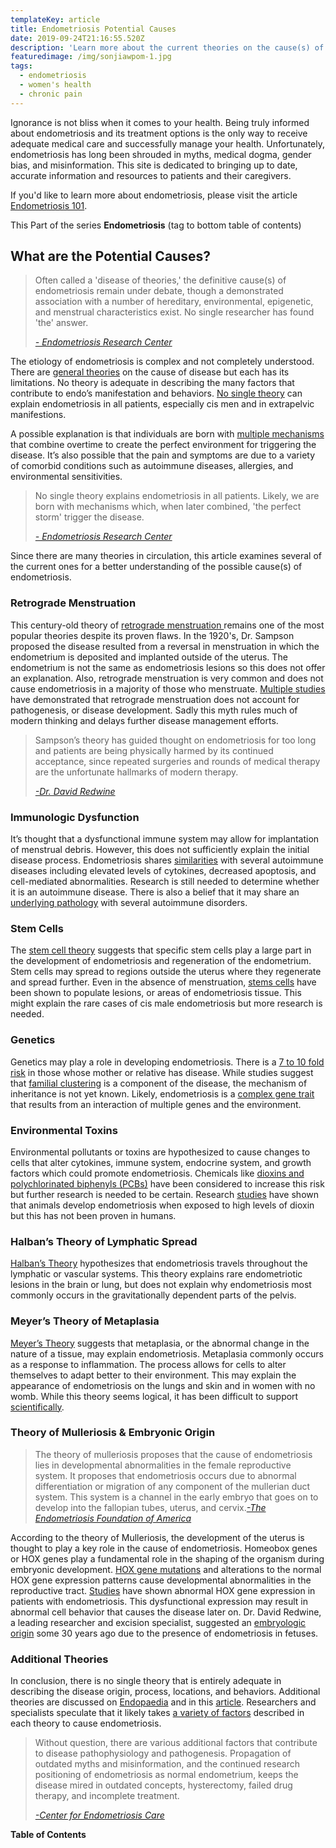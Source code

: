 ```yaml
---
templateKey: article
title: Endometriosis Potential Causes
date: 2019-09-24T21:16:55.520Z
description: 'Learn more about the current theories on the cause(s) of endometriosis '
featuredimage: /img/sonjiawpom-1.jpg
tags:
  - endometriosis
  - women's health
  - chronic pain
---
```

Ignorance is not bliss when it comes to your health. Being truly informed about endometriosis and its treatment options is the only way to receive adequate medical care and successfully manage your health. Unfortunately, endometriosis has long been shrouded in myths, medical dogma, gender bias, and misinformation. This site is dedicated to bringing up to date, accurate information and resources to patients and their caregivers. 

If you'd like to learn more about endometriosis, please visit the article [Endometriosis 101](/articles/2019-08-21-endometriosis/).

This Part of the series **Endometriosis** (tag to bottom table of contents)

<h2>What are the Potential Causes?</h2>

<blockquote>Often called a 'disease of theories,' the definitive cause(s) of endometriosis remain under debate, though a demonstrated association with a number of hereditary, environmental, epigenetic, and menstrual characteristics exist. No single researcher has found 'the' answer. 

<cite><a href="https://www.endocenter.org/do-you-have-endo/" target="_blank" rel="noopener noreferrer">- Endometriosis Research Center</a>  </cite>

</blockquote>

The etiology of endometriosis is complex and not completely understood. There are <a href="https://www.ncbi.nlm.nih.gov/books/NBK278996/" target="_blank" rel="noopener noreferrer">general theories</a> on the cause of disease but each has its limitations. No theory is adequate in describing the many factors that contribute to endo’s manifestation and behaviors. <a href="https://www.ncbi.nlm.nih.gov/pmc/articles/PMC5925869/" target="_blank" rel="noopener noreferrer">No single theory</a> can explain endometriosis in all patients, especially cis men and in extrapelvic manifestions. 

A possible explanation is that individuals are born with <a href="http://centerforendo.com/endometriosis-understanding-a-complex-disease" target="_blank" rel="noopener noreferrer">multiple mechanisms</a> that combine overtime to create the perfect environment for triggering the disease. It’s also possible that the pain and symptoms are due to a variety of comorbid conditions such as autoimmune diseases, allergies, and environmental sensitivities. 

<blockquote>No single theory explains endometriosis in all patients. Likely, we are born with mechanisms which, when later combined, 'the perfect storm' trigger the disease.

<cite><a href="https://www.endocenter.org/do-you-have-endo/" target="_blank" rel="noopener noreferrer">- Endometriosis Research Center</a></cite>

</blockquote>

Since there are many theories in circulation, this article examines several of the current ones for a better understanding of the possible cause(s) of endometriosis.

<h3>Retrograde Menstruation</h3>

This century-old theory of <a href="http://centerforendo.com/endometriosis-understanding-a-complex-disease" target="_blank" rel="noopener noreferrer">retrograde menstruation </a> remains one of the most popular theories despite its proven flaws. In the 1920's, Dr. Sampson proposed the disease resulted from a reversal in menstruation in which the endometrium is deposited and implanted outside of the uterus. The endometrium is not the same as endometriosis lesions so this does not offer an explanation. Also, retrograde menstruation is very common and does not cause endometriosis in a majority of those who menstruate. <a href="https://www.ncbi.nlm.nih.gov/pubmed/12372441" target="_blank" rel="noopener noreferrer">Multiple studies</a> have demonstrated that retrograde menstruation does not account for pathogenesis, or disease development. Sadly this myth rules much of modern thinking and delays further disease management efforts. 

<blockquote class="blockquote">Sampson’s theory has guided thought on endometriosis for too long and patients are being physically harmed by its continued acceptance, since repeated surgeries and rounds of medical therapy are the unfortunate hallmarks of modern therapy.

<cite><a href="http://endopaedia.info/origin20.html" target="_blank" rel="noopener noreferrer">-Dr. David Redwine</a></cite>

</blockquote>

<h3>Immunologic Dysfunction</h3>

It’s thought that a dysfunctional immune system may allow for implantation of menstrual debris. However, this does not sufficiently explain the initial disease process. Endometriosis shares <a href="https://www.ncbi.nlm.nih.gov/pubmed/22330229" target="_blank" rel="noopener noreferrer">similarities</a> with several autoimmune diseases including elevated levels of cytokines, decreased apoptosis, and cell-mediated abnormalities. Research is still needed to determine whether it is an autoimmune disease. There is also a belief that it may share an <a href="http://centerforendo.com/endometriosis-understanding-a-complex-disease" target="_blank" rel="noopener noreferrer">underlying pathology</a> with several autoimmune disorders.

<h3>Stem Cells</h3>

The <a href="https://www.endofound.org/stem-cell-theory-of-endometriosis" target="_blank" rel="noopener noreferrer">stem cell theory</a> suggests that specific stem cells play a large part in the development of endometriosis and regeneration of the endometrium. Stem cells may spread to regions outside the uterus where they regenerate and spread further. Even in the absence of menstruation, <a href="http://centerforendo.com/endometriosis-understanding-a-complex-disease" target="_blank" rel="noopener noreferrer">stems cells</a>  have been shown to populate lesions, or areas of endometriosis tissue. This might explain the rare cases of cis male endometriosis but more research is needed. 

<h3>Genetics</h3>

Genetics may play a role in developing endometriosis. There is a <a href="https://www.endocenter.org/do-you-have-endo/" target="_blank" rel="noopener noreferrer">7 to 10 fold risk</a> in those whose mother or relative has disease. While studies suggest that <a href="https://www.endofound.org/genetics-of-endometriosis" target="_blank" rel="noopener noreferrer">familial clustering</a> is a component of the disease, the mechanism of inheritance is not yet known. Likely, endometriosis is a <a href="https://www.ncbi.nlm.nih.gov/pmc/articles/PMC5925869/" target="_blank" rel="noopener noreferrer">complex gene trait</a> that results from an interaction of multiple genes and the environment. 

<h3>Environmental Toxins</h3>

Environmental pollutants or toxins are hypothesized to cause changes to cells that alter cytokines, immune system, endocrine system, and growth factors which could promote endometriosis. Chemicals like <a href="https://drbrighten.com/causes-endometriosis-5-natural-treatment-strategies/" target="_blank" rel="noopener noreferrer">dioxins and  polychlorinated biphenyls (PCBs)</a> have been considered to increase this risk but further research is needed to be certain. Research <a href="https://www.endometriosis-uk.org/sites/default/files/files/Information/Understanding-endometriosis.pdf" target="_blank" rel="noopener noreferrer">studies</a> have shown that animals develop endometriosis when exposed to high levels of dioxin but this has not been proven in humans. 

<h3>Halban’s Theory of Lymphatic Spread</h3> 

<a href="https://www.ncbi.nlm.nih.gov/books/NBK278996/" target="_blank" rel="noopener noreferrer">Halban’s Theory</a> hypothesizes that endometriosis travels throughout the lymphatic or vascular systems. This theory explains rare endometriotic lesions in the brain or lung, but does not explain why endometriosis most commonly occurs in the gravitationally dependent parts of the pelvis. 

<h3>Meyer’s Theory of Metaplasia</h3>

<a href="https://www.endometriosis-uk.org/sites/default/files/files/Information/Understanding-endometriosis.pdf" target="_blank" rel="noopener noreferrer">Meyer’s Theory</a> suggests that metaplasia, or the abnormal change in the nature of a tissue, may explain endometriosis. Metaplasia commonly occurs as a response to inflammation. The process allows for cells to alter themselves to adapt better to their environment. This may explain the appearance of endometriosis on the lungs and skin and in women with no womb. While this theory seems logical,  it has been difficult to support <a href="https://www.ncbi.nlm.nih.gov/books/NBK278996/" target="_blank" rel="noopener noreferrer">scientifically</a>.

<h3>Theory of Mulleriosis & Embryonic Origin</h3>

<blockquote class="blockquote">The theory of mulleriosis proposes that the cause of endometriosis lies in developmental abnormalities in the female reproductive system. It proposes that endometriosis occurs due to abnormal differentiation or migration of any component of the mullerian duct system. This system is a channel in the early embryo that goes on to develop into the fallopian tubes, uterus, and cervix.<cite><a href="https://www.endofound.org/mulleriosis-embryonic-origin" target="_blank" rel="noopener noreferrer">-The Endometriosis Foundation of America</a></cite>

</blockquote>

According to the theory of Mulleriosis, the development of the uterus is thought to play a key role in the cause of endometriosis. Homeobox genes or HOX genes play a fundamental role in the shaping of the organism during embryonic development. <a href="https://www.ncbi.nlm.nih.gov/pmc/articles/PMC4691806/" target="_blank" rel="noopener noreferrer">HOX gene mutations</a> and alterations to the normal HOX gene expression patterns cause developmental abnormalities in the reproductive tract. <a href="https://www.ncbi.nlm.nih.gov/pubmed/10325287" target="_blank" rel="noopener noreferrer">Studies</a> have shown abnormal HOX gene expression in patients with endometriosis. This dysfunctional expression may result in abnormal cell behavior that causes the disease later on. Dr. David Redwine, a leading researcher and excision specialist, suggested an <a href="http://endopaedia.info/origin37.html" target="_blank" rel="noopener noreferrer">embryologic origin</a> some 30 years ago due to the presence of endometriosis in fetuses. 

<h3>Additional Theories</h3>

In conclusion, there is no single theory that is entirely adequate in describing the disease origin, process, locations, and behaviors. Additional theories are discussed on <a href="http://endopaedia.info/resources.html#theories" target="_blank" rel="noopener noreferrer">Endopaedia</a> and in this <a href="https://www.ncbi.nlm.nih.gov/pmc/articles/PMC5925869/" target="_blank" rel="noopener noreferrer">article</a>. Researchers and specialists speculate that it likely takes <a href="https://www.danmartinmd.com/files/endotheory.pdf" target="_blank" rel="noopener noreferrer">a variety of factors</a> described in each theory to cause endometriosis.

<blockquote>Without question, there are various additional factors that contribute to disease pathophysiology and pathogenesis. Propagation of outdated myths and misinformation, and the continued research positioning of endometriosis as normal endometrium, keeps the disease mired in outdated concepts, hysterectomy, failed drug therapy, and incomplete treatment.  

<cite><a href="http://centerforendo.com/endometriosis-understanding-a-complex-disease" target="_blank" rel="noopener noreferrer">-Center for Endometriosis Care</a></cite>

</blockquote>

**Table of Contents**
